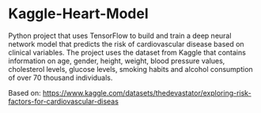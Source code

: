# Kaggle-Heart-Model

Python project that uses TensorFlow to build and train a deep neural network model that predicts the risk of cardiovascular disease based on clinical variables. The project uses the dataset from Kaggle that contains information on age, gender, height, weight, blood pressure values, cholesterol levels, glucose levels, smoking habits and alcohol consumption of over 70 thousand individuals.

Based on: https://www.kaggle.com/datasets/thedevastator/exploring-risk-factors-for-cardiovascular-diseas
